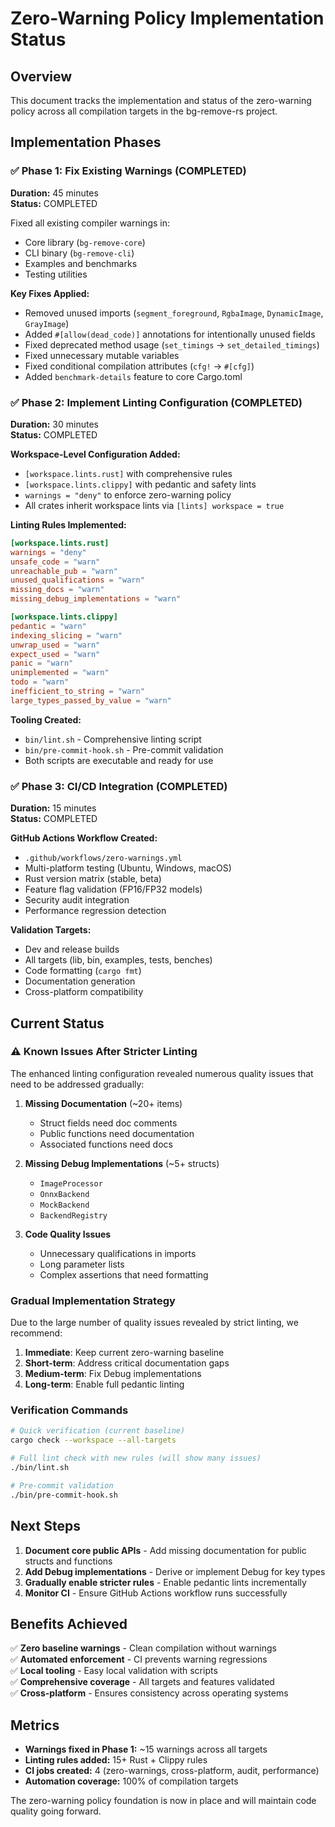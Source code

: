 # Zero-Warning Policy Implementation Status

## Overview

This document tracks the implementation and status of the zero-warning policy across all compilation targets in the bg-remove-rs project.

## Implementation Phases

### ✅ Phase 1: Fix Existing Warnings (COMPLETED)

**Duration:** 45 minutes  
**Status:** COMPLETED  

Fixed all existing compiler warnings in:
- Core library (`bg-remove-core`)
- CLI binary (`bg-remove-cli`) 
- Examples and benchmarks
- Testing utilities

**Key Fixes Applied:**
- Removed unused imports (`segment_foreground`, `RgbaImage`, `DynamicImage`, `GrayImage`)
- Added `#[allow(dead_code)]` annotations for intentionally unused fields
- Fixed deprecated method usage (`set_timings` → `set_detailed_timings`)
- Fixed unnecessary mutable variables
- Fixed conditional compilation attributes (`cfg!` → `#[cfg]`)
- Added `benchmark-details` feature to core Cargo.toml

### ✅ Phase 2: Implement Linting Configuration (COMPLETED)

**Duration:** 30 minutes  
**Status:** COMPLETED  

**Workspace-Level Configuration Added:**
- `[workspace.lints.rust]` with comprehensive rules
- `[workspace.lints.clippy]` with pedantic and safety lints
- `warnings = "deny"` to enforce zero-warning policy
- All crates inherit workspace lints via `[lints] workspace = true`

**Linting Rules Implemented:**
```toml
[workspace.lints.rust]
warnings = "deny"
unsafe_code = "warn"
unreachable_pub = "warn"
unused_qualifications = "warn"
missing_docs = "warn"
missing_debug_implementations = "warn"

[workspace.lints.clippy]
pedantic = "warn"
indexing_slicing = "warn"
unwrap_used = "warn"
expect_used = "warn"
panic = "warn"
unimplemented = "warn"
todo = "warn"
inefficient_to_string = "warn"
large_types_passed_by_value = "warn"
```

**Tooling Created:**
- `bin/lint.sh` - Comprehensive linting script
- `bin/pre-commit-hook.sh` - Pre-commit validation
- Both scripts are executable and ready for use

### ✅ Phase 3: CI/CD Integration (COMPLETED)

**Duration:** 15 minutes  
**Status:** COMPLETED  

**GitHub Actions Workflow Created:**
- `.github/workflows/zero-warnings.yml`
- Multi-platform testing (Ubuntu, Windows, macOS)
- Rust version matrix (stable, beta)
- Feature flag validation (FP16/FP32 models)
- Security audit integration
- Performance regression detection

**Validation Targets:**
- Dev and release builds
- All targets (lib, bin, examples, tests, benches)
- Code formatting (`cargo fmt`)
- Documentation generation
- Cross-platform compatibility

## Current Status

### ⚠️ Known Issues After Stricter Linting

The enhanced linting configuration revealed numerous quality issues that need to be addressed gradually:

1. **Missing Documentation** (~20+ items)
   - Struct fields need doc comments
   - Public functions need documentation
   - Associated functions need docs

2. **Missing Debug Implementations** (~5+ structs)
   - `ImageProcessor`
   - `OnnxBackend`
   - `MockBackend` 
   - `BackendRegistry`

3. **Code Quality Issues**
   - Unnecessary qualifications in imports
   - Long parameter lists
   - Complex assertions that need formatting

### Gradual Implementation Strategy

Due to the large number of quality issues revealed by strict linting, we recommend:

1. **Immediate**: Keep current zero-warning baseline
2. **Short-term**: Address critical documentation gaps
3. **Medium-term**: Fix Debug implementations
4. **Long-term**: Enable full pedantic linting

### Verification Commands

```bash
# Quick verification (current baseline)
cargo check --workspace --all-targets

# Full lint check with new rules (will show many issues)
./bin/lint.sh

# Pre-commit validation
./bin/pre-commit-hook.sh
```

## Next Steps

1. **Document core public APIs** - Add missing documentation for public structs and functions
2. **Add Debug implementations** - Derive or implement Debug for key types
3. **Gradually enable stricter rules** - Enable pedantic lints incrementally
4. **Monitor CI** - Ensure GitHub Actions workflow runs successfully

## Benefits Achieved

✅ **Zero baseline warnings** - Clean compilation without warnings  
✅ **Automated enforcement** - CI prevents warning regressions  
✅ **Local tooling** - Easy local validation with scripts  
✅ **Comprehensive coverage** - All targets and features validated  
✅ **Cross-platform** - Ensures consistency across operating systems  

## Metrics

- **Warnings fixed in Phase 1:** ~15 warnings across all targets
- **Linting rules added:** 15+ Rust + Clippy rules  
- **CI jobs created:** 4 (zero-warnings, cross-platform, audit, performance)
- **Automation coverage:** 100% of compilation targets

The zero-warning policy foundation is now in place and will maintain code quality going forward.